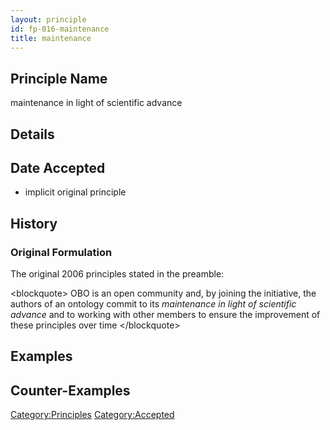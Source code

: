 ```yaml
---
layout: principle
id: fp-016-maintenance
title: maintenance
---
```


Principle Name
--------------

maintenance in light of scientific advance

Details
-------

Date Accepted
-------------

-   implicit original principle

History
-------

### Original Formulation

The original 2006 principles stated in the preamble:

\<blockquote\> OBO is an open community and, by joining the initiative,
the authors of an ontology commit to its *maintenance in light of
scientific advance* and to working with other members to ensure the
improvement of these principles over time \</blockquote\>

Examples
--------

Counter-Examples
----------------

<Category:Principles> <Category:Accepted>
